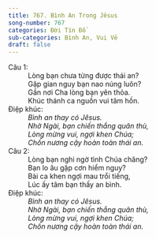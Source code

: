 ```yaml
---
title: 767. Bình An Trong Jêsus
song-number: 767
categories: Đời Tín Đồ
sub-categories: Bình An, Vui Vẻ
draft: false
---
```

<dl><dt>Câu 1:</dt><dd data-verse="1">Lòng bạn chưa từng được thái an? <br/>Gặp gian nguy bạn nao núng luôn? <br/>Gần nơi Cha lòng bạn yên thỏa. <br/>Khúc thánh ca nguồn vui tâm hồn. </dd><dt>Điệp khúc:</dt><dd data-chorus="1"><em>Bình an thay có Jêsus. <br/>Nhờ Ngài, bạn chiến thắng quân thù, <br/>Lòng mừng vui, ngợi khen Chúa; <br/>Chốn nương cậy hoàn toàn thái an. </em></dd><dt>Câu 2:</dt><dd data-verse="2">Lòng bạn nghi ngờ tình Chúa chăng? <br/>Bạn lo âu gặp cơn hiểm nguy? <br/>Bài ca khen ngợi mau trổi tiếng, <br/>Lúc ấy tâm bạn thấy an bình. </dd><dt>Điệp khúc:</dt><dd data-chorus="1"><em>Bình an thay có Jêsus. <br/>Nhờ Ngài, bạn chiến thắng quân thù, <br/>Lòng mừng vui, ngợi khen Chúa; <br/>Chốn nương cậy hoàn toàn thái an. </em></dd></dl>